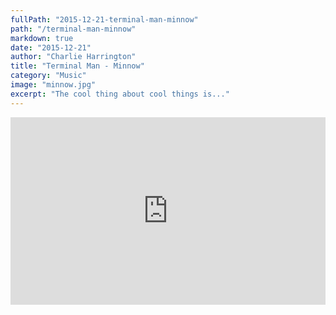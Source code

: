 ```yaml
---
fullPath: "2015-12-21-terminal-man-minnow"
path: "/terminal-man-minnow"
markdown: true
date: "2015-12-21"
author: "Charlie Harrington"
title: "Terminal Man - Minnow"
category: "Music"
image: "minnow.jpg"
excerpt: "The cool thing about cool things is..."
---
```


<iframe width="100%" height="300" scrolling="no" frameborder="no" src="https://w.soundcloud.com/player/?url=https%3A//api.soundcloud.com/tracks/238473937&amp;color=%2300cc11&amp;auto_play=false&amp;hide_related=false&amp;show_comments=true&amp;show_user=true&amp;show_reposts=false&amp;visual=true"></iframe>